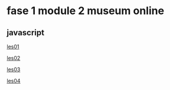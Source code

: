 # fase 1 module 2 museum online
## javascript

[les01](https://32831.hosts1.ma-cloud.nl/f1m2js/les1-background-color/)

[les02](https://32831.hosts1.ma-cloud.nl/f1m2js/les2-boodschappen/)

[les03](http://32831.hosts1.ma-cloud.nl/f1m2js/03-tentoonstelling/)

[les04](http://32831.hosts1.ma-cloud.nl/f1m2js/les4-seasons/)
